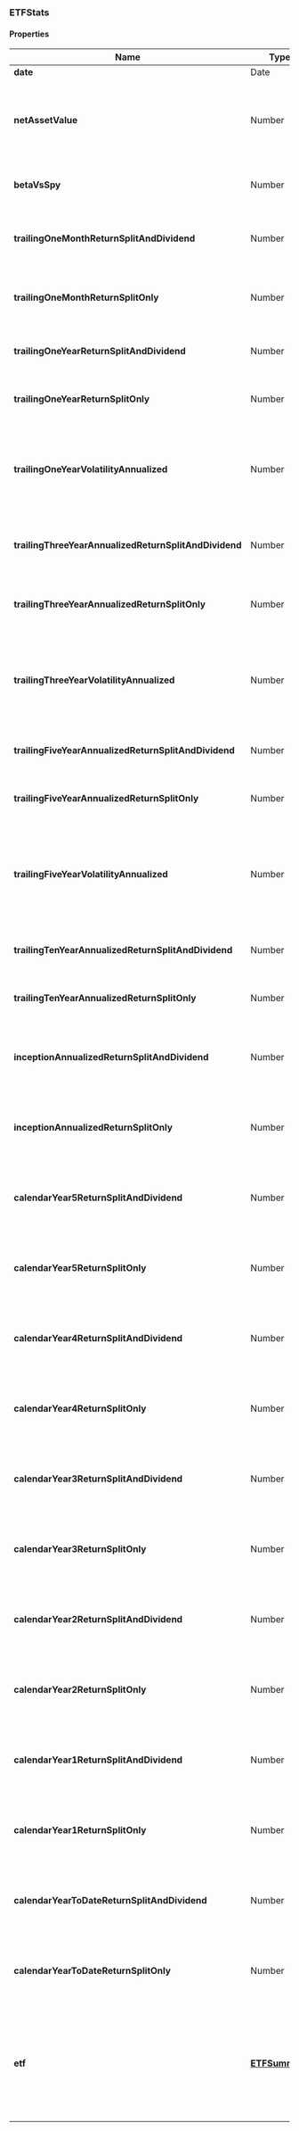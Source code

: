 
[//]: # (CLASS:ETFStats)

[//]: # (KIND:object)

### ETFStats

#### Properties

[//]: # (START_DEFINITION)

Name | Type | Description
------------ | ------------- | -------------
**date** | Date |  &nbsp;
**netAssetValue** | Number | The net asset value (NAV &#x3D; Total Assets - Total Liabilities) &nbsp;
**betaVsSpy** | Number | Volatility this ETF is versus the SPY ETF &nbsp;
**trailingOneMonthReturnSplitAndDividend** | Number | Trailing one month return including dividends &nbsp;
**trailingOneMonthReturnSplitOnly** | Number | Trailing one month return excluding dividends &nbsp;
**trailingOneYearReturnSplitAndDividend** | Number | Trailing one year return including dividends &nbsp;
**trailingOneYearReturnSplitOnly** | Number | Trailing one year return excluding dividends &nbsp;
**trailingOneYearVolatilityAnnualized** | Number | Annualized standard deviation of daily price returns over trailing 252 trading days &nbsp;
**trailingThreeYearAnnualizedReturnSplitAndDividend** | Number | Trailing three year return including dividends &nbsp;
**trailingThreeYearAnnualizedReturnSplitOnly** | Number | Trailing three year return excluding dividends &nbsp;
**trailingThreeYearVolatilityAnnualized** | Number | Annualized standard deviation of daily price returns over trailing 756 trading days &nbsp;
**trailingFiveYearAnnualizedReturnSplitAndDividend** | Number | Trailing five year return including dividends &nbsp;
**trailingFiveYearAnnualizedReturnSplitOnly** | Number | Trailing five year return excluding dividends &nbsp;
**trailingFiveYearVolatilityAnnualized** | Number | Annualized standard  deviation  of  daily  price  returns  over  trailing 1260 trading days &nbsp;
**trailingTenYearAnnualizedReturnSplitAndDividend** | Number | Trailing ten year return including dividends &nbsp;
**trailingTenYearAnnualizedReturnSplitOnly** | Number | Trailing ten year return excluding dividends &nbsp;
**inceptionAnnualizedReturnSplitAndDividend** | Number | Annualized return including dividends since inception &nbsp;
**inceptionAnnualizedReturnSplitOnly** | Number | Annualized return excluding dividends since inception &nbsp;
**calendarYear5ReturnSplitAndDividend** | Number | Five years ago calendar year return including dividends &nbsp;
**calendarYear5ReturnSplitOnly** | Number | Five years ago calendar year return excluding dividends &nbsp;
**calendarYear4ReturnSplitAndDividend** | Number | Four years ago calendar year return including dividends &nbsp;
**calendarYear4ReturnSplitOnly** | Number | Four years ago calendar year return excluding dividends &nbsp;
**calendarYear3ReturnSplitAndDividend** | Number | Three years ago calendar year return including dividends &nbsp;
**calendarYear3ReturnSplitOnly** | Number | Three years ago calendar year return excluding dividends &nbsp;
**calendarYear2ReturnSplitAndDividend** | Number | Two years ago calendar year return including dividends &nbsp;
**calendarYear2ReturnSplitOnly** | Number | Two years ago calendar year return excluding dividends &nbsp;
**calendarYear1ReturnSplitAndDividend** | Number | One year ago calendar year return including dividends &nbsp;
**calendarYear1ReturnSplitOnly** | Number | One year ago calendar year return excluding dividends &nbsp;
**calendarYearToDateReturnSplitAndDividend** | Number | Calendar year to date (YTD) return including dividends &nbsp;
**calendarYearToDateReturnSplitOnly** | Number | Calendar year to date (YTD) return excluding dividends &nbsp;
**etf** | [**ETFSummary**](ETFSummary.md) | A brief summary of the ETF to which these stats refer.  Not included when part of historical stats. &nbsp;

[//]: # (END_DEFINITION)


[//]: # (CONTAINED_CLASS:ETFSummary)





